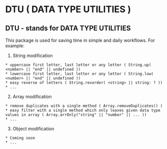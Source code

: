 
# DTU ( DATA TYPE UTILITIES )

## DTU - stands for DATA TYPE UTILITIES

This package is used for saving time in simple and daily workflows. For example: 
  1. String modification

    * uppercase first letter, last letter or any letter ( String.up( <number> || "end" || undefined ))
    * lowercase first letter, last letter or any letter ( String.low( <number> || "end" || undefined ))
    * easy reverse of letters ( String.revorder( <string> || string: ? ))
    * ...

  2. Array modification

    * remove duplicates with a single method ( Array.removeDuplicates() )
    * easy filter with a single method which only leaves given data type values in array ( Array.arrOnly("string" || "number" || ... ))
    * ...

  3. Object modification
  
    * Coming soon
    * ...
